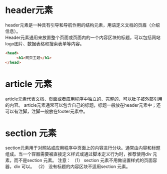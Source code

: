 # header元素 #
header元素是一种具有引导和导航作用的结构元素，用语定义文档的页眉（介绍信息）。<br/>
Header元素通用来放置整个页面或页面内的一个内容区块的标题，可以包括网站logo图片、数据表格和搜索表单等内容。
``` html
<head>
     <h1>网页主题</h1>
</head>
```
# article 元素
article元素代表文档、页面或者应用程序中独立的、完整的、可以肚子被外部引用的内容。
article元素通常可以包含自己的标题，标题一般放在header元素中；还可以有注脚，注脚一般放在footer元素中。

# section 元素
section元素用于对网站或应用程序中页面上的内容进行分块。通常由内容和标题组成。当一个容器需要被直接定义样式或通过脚本定义行为时，推荐使用div 元素，而不是section 元素。
注意：
（1）	section 元素不用做设置样式的页面容器，div 可以。
（2）	没有标题的内容区块不适用section 元素。
